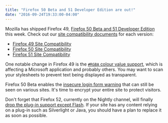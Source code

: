 ```yaml
---
title: "Firefox 50 Beta and 51 Developer Edition are out!"
date: "2016-09-24T19:33:00-04:00"
---
```

Mozilla has shipped Firefox 49, [Firefox 50 Beta and 51 Developer Edition](https://www.mozilla.org/firefox/channel/) this week. Check out our [site compatibility documents](https://www.fxsitecompat.dev/en-CA/docs/) for each version:

* [Firefox 49 Site Compatibility](https://www.fxsitecompat.dev/en-CA/versions/49/)
* [Firefox 50 Site Compatibility](https://www.fxsitecompat.dev/en-CA/versions/50/)
* [Firefox 51 Site Compatibility](https://www.fxsitecompat.dev/en-CA/versions/51/)

One notable change in Firefox 49 is the [`#RGBA` colour value support](https://www.fxsitecompat.dev/en-CA/docs/2016/support-for-rgba-colour-values-may-validate-previously-invalid-values/), which is affecting a Microsoft application and probably others. You may want to scan your stylesheets to prevent text being displayed as transparent.

Firefox 50 Beta enables the [insecure login form warning](https://www.fxsitecompat.dev/en-CA/docs/2015/non-https-sites-containing-login-form-will-be-marked-insecure/) that can still be seen on various sites. It's time to encrypt your entire site to protect visitors.

Don't forget that Firefox 52, currently on the Nightly channel, will finally [drop the plug-in support except Flash](https://www.fxsitecompat.dev/en-CA/docs/2015/plug-in-support-will-be-dropped-by-the-end-of-2016-except-flash/). If your site has any content relying on a plug-in such as Silverlight or Java, you should have a plan to replace it as soon as possible.
